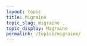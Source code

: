 ```yaml
---
layout: topic
title: Migraine
topic_slug: migraine
topic_display: Migraine
permalink: /topics/migraine/
---
```

